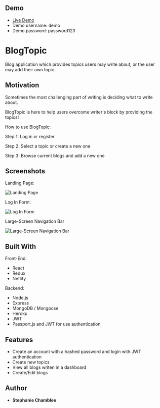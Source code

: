 ## Demo

- [Live Demo](https://blogtopic.netlify.com/)
- Demo username: demo
- Demo password: password123

# BlogTopic

Blog application which provides topics users may write about, or the user may add their own topic.

## Motivation

Sometimes the most challenging part of writing is deciding what to write about. 

BlogTopic is here to help users overcome writer's block by providing the topics! 

How to use BlogTopic:

Step 1: Log in or register

Step 2: Select a topic or create a new one

Step 3: Browse current blogs and add a new one

## Screenshots

Landing Page:

![Landing Page](https://image.ibb.co/h8ScAo/Screen_Shot_2018_05_21_at_10_26_15_AM.png)

Log In Form:

![Log In Form](https://image.ibb.co/eQY6i8/Screen_Shot_2018_05_18_at_3_08_21_PM.png)

Large-Screen Navigation Bar

![Large-Screen Navigation Bar](https://image.ibb.co/fB89qo/Screen_Shot_2018_05_21_at_10_22_18_AM.png)

## Built With

Front-End:
* React
* Redux
* Netlify

Backend:
* Node.js
* Express
* MongoDB / Mongoose
* Heroku
* JWT
* Passport.js and JWT for use authentication

## Features

* Create an account with a hashed password and login with JWT authentication
* Create new topics
* View all blogs writen in a dashboard
* Create/Edit blogs

## Author

* **Stephanie Chamblee** 
